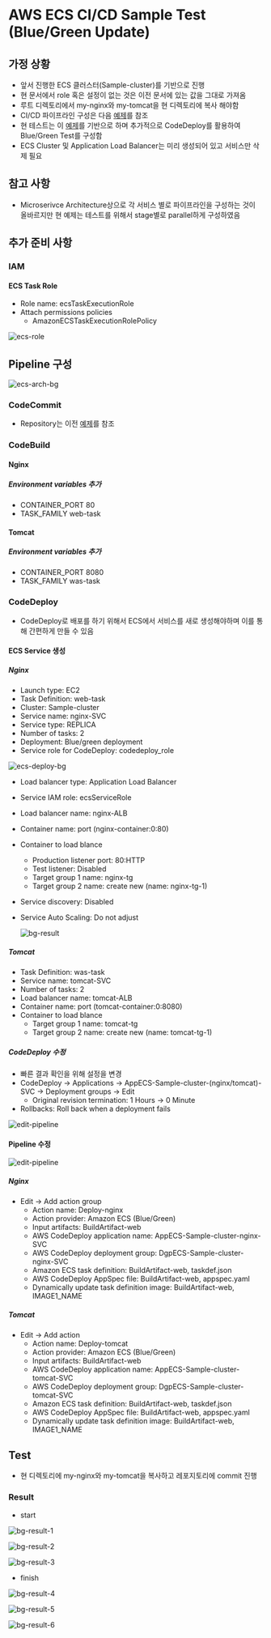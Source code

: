 # AWS ECS CI/CD Sample Test (Blue/Green Update)

## 가정 상황

- 앞서 진행한 ECS 클러스터(Sample-cluster)를 기반으로 진행
- 현 문서에서 role 혹은 설정이 없는 것은 이전 문서에 있는 값을 그대로 가져옴
- 루트 디렉토리에서 my-nginx와 my-tomcat을 현 디렉토리에 복사 해야함
- CI/CD 파이프라인 구성은 다음 [예제](https://github.com/toule/aws-cicd-sample)를 참조
- 현 테스트는 이 [예제](https://github.com/toule/aws-ecs-sample/tree/master/deploy-ecs)를 기반으로 하며 추가적으로 CodeDeploy를 활용하여 Blue/Green Test를 구성함
- ECS Cluster 및 Application Load Balancer는 미리 생성되어 있고 서비스만 삭제 필요

## 참고 사항

- Microserivce Architecture상으로 각 서비스 별로 파이프라인을 구성하는 것이 올바르지만 현 예제는 테스트를 위해서 stage별로 parallel하게 구성하였음

## 추가 준비 사항

### IAM

#### ECS Task Role

- Role name: ecsTaskExecutionRole
- Attach permissions policies
  - AmazonECSTaskExecutionRolePolicy

![ecs-role](../images/ecs-role.png)



## Pipeline 구성

![ecs-arch-bg](../images/arch-bg.png)

### CodeCommit

- Repository는 이전 [예제](https://github.com/toule/aws-ecs-sample/tree/master/deploy-ecs)를 참조

### CodeBuild

#### Nginx

##### Environment variables 추가

- CONTAINER_PORT 80
- TASK_FAMILY web-task

#### Tomcat

##### Environment variables 추가

- CONTAINER_PORT 8080
- TASK_FAMILY was-task

### CodeDeploy

- CodeDeploy로 배포를 하기 위해서 ECS에서 서비스를 새로 생성해야하며 이를 통해 간편하게 만들 수 있음

#### ECS Service 생성

##### Nginx

- Launch type: EC2
- Task Definition: web-task
- Cluster: Sample-cluster
- Service name: nginx-SVC
- Service type: REPLICA
- Number of tasks: 2
- Deployment: Blue/green deployment
- Service role for CodeDeploy: codedeploy_role

![ecs-deploy-bg](../images/ecs-deploy-bg.png)

- Load balancer type: Application Load Balancer

- Service IAM role: ecsServiceRole

- Load balancer name: nginx-ALB

- Container name: port (nginx-container:0:80)

- Container to load blance

  - Production listener port: 80:HTTP
  - Test listener: Disabled
  - Target group 1 name: nginx-tg
  - Target group 2 name: create new (name: nginx-tg-1)

- Service discovery: Disabled

- Service Auto Scaling: Do not adjust

  ![bg-result](../images/bg-svc-result.png)

##### Tomcat

- Task Definition: was-task
- Service name: tomcat-SVC
- Number of tasks: 2
- Load balancer name: tomcat-ALB
- Container name: port (tomcat-container:0:8080)
- Container to load blance
  - Target group 1 name: tomcat-tg
  - Target group 2 name: create new (name: tomcat-tg-1)

##### CodeDeploy 수정

- 빠른 결과 확인을 위해 설정을 변경
- CodeDeploy -> Applications -> AppECS-Sample-cluster-(nginx/tomcat)-SVC -> Deployment groups -> Edit
  - Original revision termination: 1 Hours -> 0 Minute
- Rollbacks: Roll back when a deployment fails

![edit-pipeline](../images/bg-deploy-setting.png)

#### Pipeline 수정

![edit-pipeline](../images/codepipeline.png)

##### Nginx

- Edit -> Add action group
  - Action name: Deploy-nginx
  - Action provider: Amazon ECS (Blue/Green)
  - Input artifacts: BuildArtifact-web
  - AWS CodeDeploy application name: AppECS-Sample-cluster-nginx-SVC
  - AWS CodeDeploy deployment group: DgpECS-Sample-cluster-nginx-SVC
  - Amazon ECS task definition: BuildArtifact-web, taskdef.json
  - AWS CodeDeploy AppSpec file: BuildArtifact-web, appspec.yaml
  - Dynamically update task definition image: BuildArtifact-web, IMAGE1_NAME

##### Tomcat

- Edit -> Add action
  - Action name: Deploy-tomcat
  - Action provider: Amazon ECS (Blue/Green)
  - Input artifacts: BuildArtifact-web
  - AWS CodeDeploy application name: AppECS-Sample-cluster-tomcat-SVC
  - AWS CodeDeploy deployment group: DgpECS-Sample-cluster-tomcat-SVC
  - Amazon ECS task definition: BuildArtifact-web, taskdef.json
  - AWS CodeDeploy AppSpec file: BuildArtifact-web, appspec.yaml
  - Dynamically update task definition image: BuildArtifact-web, IMAGE1_NAME

## Test

- 현 디렉토리에 my-nginx와 my-tomcat을 복사하고 레포지토리에 commit 진행

### Result

- start

![bg-result-1](../images/bg-result-1.png)

![bg-result-2](../images/bg-result-2.png)

![bg-result-3](../images/bg-result-3.png)

- finish

![bg-result-4](../images/bg-result-4.png)

![bg-result-5](../images/bg-result-5.png)

![bg-result-6](../images/bg-result-6.png)

